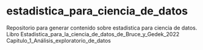 # estadistica_para_ciencia_de_datos
Repositorio para generar contenido sobre estadistica para ciencia de datos.
Libro Estadistica_para_la_ciencia_de_datos_de_Bruce_y_Gedek_2022
 Capitulo_1_Análisis_exploratorio_de_datos
 
